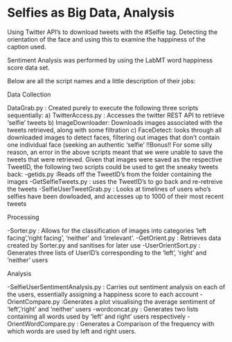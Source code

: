 # Selfies as Big Data, Analysis 
Using Twitter API’s to download tweets with the #Selfie tag. Detecting the orientation of the face and using this to examine the happiness of the caption used. 

Sentiment Analysis was performed by using the LabMT word happiness score data set.
 
Below are all the script names and a little description of their jobs:

Data Collection

  DataGrab.py : Created purely to execute the following three scripts sequentially:
  a) TwitterAccess.py : Accesses the twitter REST API to retrieve ‘selfie’ tweets
  b) ImageDownloader: Downloads images associated with the tweets retrieved, along with some filtration
  c) FaceDetect: looks through all downloaded images to detect faces, filtering out images that don’t contain one individual face (seeking an authentic ‘selfie’
  !!Bonus!!
  For some silly reason, an error in the above scripts meant that we were unable to save the tweets that were retrieved. Given that images were saved as the respective TweetID, the following two scripts could be used to get the sneaky tweets back:
  -getids.py :Reads off the TweetID’s from the folder containing the images
  -GetSelfieTweets.py : uses the TweetID’s to go back and re-retreive the tweets
  -SelfieUserTweetGrab.py : Looks at timelines of users who’s selfies have been dowloaded, and accesses up to 1000 of their most recent tweets

Processing

  -Sorter.py : Allows for the classification of images into categories ‘left facing’,’right facing’, ‘neither’ and ‘irrelevant’.
  -GetOrient.py : Retrieves data created by Sorter.py and sanitises for later use
  -UserOrientSort.py : Generates three lists of UserID’s corresponding to the ‘left’, ‘right’ and ’neither’ users

Analysis

  -SelfieUserSentimentAnalysis.py : Carries out sentiment analysis on each of the users, essentially assigning a happiness score to each account
  -OrientCompare.py :Generates a plot visualising the average sentiment of ‘left’,’right’ and ‘neither’ users
  -wordconcat.py : Generates two lists containing all words used by ‘left’ and right’ users respectively
  -OrientWordCompare.py : Generates a Comparison of the frequency with which words are used by left and right users.


